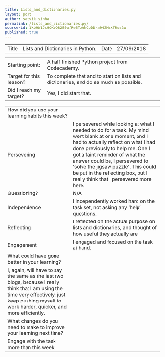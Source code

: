 ```yaml
---
title: Lists_and_dictionaries.py
layout: post
author: satvik.sinha
permalink: /lists_and_dictionaries.py/
source-id: 1kb9W1Jc9QKwQ82E9ufReSTxAhCpDD-a94ZMexTRss3w
published: true
---
```

<table>
  <tr>
    <td class="title">Title</td>
    <td>Lists and Dictionaries in Python.</td>
    <td class="title">Date</td>
    <td>27/09/2018</td>
  </tr>
</table>


<table>
  <tr>
    <td class="title">Starting point:</td>
    <td>A half finished Python project from Codecademy.</td>
  </tr>
  <tr>
    <td class="title">Target for this lesson?</td>
    <td>To complete that and to start on lists and dictionaries, and do as much as possible.</td>
  </tr>
  <tr>
    <td class="title">Did I reach my target? </td>
    <td>Yes, I did start that.</td>
  </tr>
</table>


<table>
  <tr>
    <td class="title">How did you use your learning habits this week?</td>
  </tr>
  <tr>
    <td class="title">Persevering</td>
    <td>I persevered while looking at what I needed to do for a task. My mind went blank at one moment, and I had to actually reflect on what I had done previously to help me. One I got a faint reminder of what the answer could be, I persevered to 'solve the jigsaw puzzle'. This could be put in the reflecting box, but I really think that I persevered more here.</td>
  </tr>
  <tr>
    <td class="title">Questioning?</td>
    <td> N/A</td>
  </tr>
  <tr>
    <td class="title">Independence</td>
    <td>I independently worked hard on the task set, not asking any ‘help’ questions.</td>
  </tr>
  <tr>
    <td class="title">Reflecting</td>
    <td>I reflected on the actual purpose on lists and dictionaries, and thought of how useful they actually are.</td>
  </tr>
  <tr>
    <td class="title">Engagement</td>
    <td>I engaged and focused on the task at hand.</td>
  </tr>
  <tr>
    <td class="title">What could have gone better in your learning?</td>
  </tr>
  <tr>
    <td class="title">I, again, will have to say the same as the last two blogs, because I really think that I am using the time very effectively: just keep pushing myself to work harder, quicker, and more efficiently.</td>
  </tr>
  <tr>
    <td class="title">What changes do you need to make to improve your learning next time?</td>
  </tr>
  <tr>
    <td class="title">Engage with the task more than this week.</td>
  </tr>
</table>


